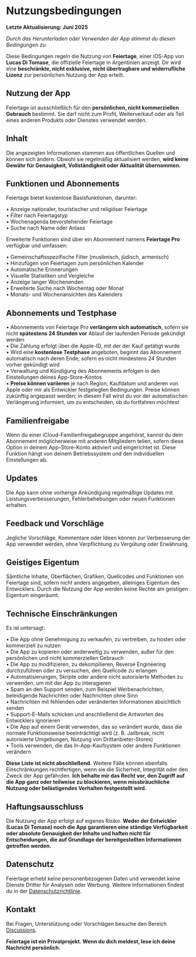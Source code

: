 # Nutzungsbedingungen  
  
**Letzte Aktualisierung: Juni 2025**  
  
*Durch das Herunterladen oder Verwenden der App stimmst du diesen Bedingungen zu.*  
  
Diese Bedingungen regeln die Nutzung von **Feiertage**, einer iOS-App von **Lucas Di Tomase**, die offizielle Feiertage in Argentinien anzeigt. Dir wird eine **beschränkte, nicht exklusive, nicht übertragbare und widerrufliche Lizenz** zur persönlichen Nutzung der App erteilt.  
  
## Nutzung der App  
  
Feiertage ist ausschließlich für den **persönlichen, nicht kommerziellen Gebrauch** bestimmt. Sie darf nicht zum Profit, Weiterverkauf oder als Teil eines anderen Produkts oder Dienstes verwendet werden.  
  
## Inhalt  
  
Die angezeigten Informationen stammen aus öffentlichen Quellen und können sich ändern. Obwohl sie regelmäßig aktualisiert werden, **wird keine Gewähr für Genauigkeit, Vollständigkeit oder Aktualität übernommen.**  
  
## Funktionen und Abonnements  
  
Feiertage bietet kostenlose Basisfunktionen, darunter:  
  
• Anzeige nationaler, touristischer und religiöser Feiertage  
• Filter nach Feiertagstyp  
• Wochenagenda bevorstehender Feiertage  
• Suche nach Name oder Anlass  
  
Erweiterte Funktionen sind über ein Abonnement namens **Feiertage Pro** verfügbar und umfassen:  
  
• Gemeinschaftsspezifische Filter (muslimisch, jüdisch, armenisch)  
• Hinzufügen von Feiertagen zum persönlichen Kalender  
• Automatische Erinnerungen  
• Visuelle Statistiken und Vergleiche  
• Anzeige langer Wochenenden  
• Erweiterte Suche nach Wochentag oder Monat  
• Monats- und Wochenansichten des Kalenders  
  
## Abonnements und Testphase  
  
• Abonnements von Feiertage Pro **verlängern sich automatisch**, sofern sie nicht **spätestens 24 Stunden vor** Ablauf der laufenden Periode gekündigt werden  
• Die Zahlung erfolgt über die Apple-ID, mit der der Kauf getätigt wurde  
• Wird eine **kostenlose Testphase** angeboten, beginnt das Abonnement automatisch nach deren Ende, sofern es nicht mindestens 24 Stunden vorher gekündigt wird  
• Verwaltung und Kündigung des Abonnements erfolgen in den Einstellungen deines App-Store-Kontos  
• **Preise können variieren** je nach Region, Kaufdatum und anderen von Apple oder mir als Entwickler festgelegten Bedingungen. Preise können zukünftig angepasst werden; in diesem Fall wirst du vor der automatischen Verlängerung informiert, um zu entscheiden, ob du fortfahren möchtest  
  
## Familienfreigabe  
  
Wenn du einer iCloud-Familienfreigabegruppe angehörst, kannst du dein Abonnement möglicherweise mit anderen Mitgliedern teilen, sofern diese Option in deinem App-Store-Konto aktiviert und eingerichtet ist. Diese Funktion hängt von deinem Betriebssystem und den individuellen Einstellungen ab.  
  
## Updates  
  
Die App kann ohne vorherige Ankündigung regelmäßige Updates mit Leistungsverbesserungen, Fehlerbehebungen oder neuen Funktionen erhalten.  
  
## Feedback und Vorschläge  
  
Jegliche Vorschläge, Kommentare oder Ideen können zur Verbesserung der App verwendet werden, ohne Verpflichtung zu Vergütung oder Erwähnung.  
  
## Geistiges Eigentum  
  
Sämtliche Inhalte, Oberflächen, Grafiken, Quellcodes und Funktionen von Feiertage sind, sofern nicht anders angegeben, alleiniges Eigentum des Entwicklers. Durch die Nutzung der App werden keine Rechte am geistigen Eigentum eingeräumt.  
  
## Technische Einschränkungen  
  
Es ist untersagt:  
  
• Die App ohne Genehmigung zu verkaufen, zu vertreiben, zu hosten oder kommerziell zu nutzen  
• Die App zu kopieren oder anderweitig zu verwenden, außer für den persönlichen und nicht kommerziellen Gebrauch  
• Die App zu modifizieren, zu dekompilieren, Reverse Engineering durchzuführen oder zu versuchen, den Quellcode zu erlangen  
• Automatisierungen, Skripte oder andere nicht autorisierte Methoden zu verwenden, um mit der App zu interagieren  
• Spam an den Support senden, zum Beispiel Werbenachrichten, beleidigende Nachrichten oder Nachrichten ohne Sinn  
• Nachrichten mit fehlenden oder veränderten Informationen absichtlich senden  
• Support-E-Mails schicken und anschließend die Antworten des Entwicklers ignorieren  
• Die App auf einem Gerät verwenden, das so verändert wurde, dass die normale Funktionsweise beeinträchtigt wird (z. B. Jailbreak, nicht autorisierte Umgebungen, Nutzung von Drittanbieter-Stores)  
• Tools verwenden, die das In-App-Kaufsystem oder andere Funktionen verändern  
  
**Diese Liste ist nicht abschließend.** Weitere Fälle können ebenfalls Einschränkungen rechtfertigen, wenn sie die Sicherheit, Integrität oder den Zweck der App gefährden. **Ich behalte mir das Recht vor, den Zugriff auf die App ganz oder teilweise zu blockieren, wenn missbräuchliche Nutzung oder belästigendes Verhalten festgestellt wird.**  
  
## Haftungsausschluss  
  
Die Nutzung der App erfolgt auf eigenes Risiko. **Weder der Entwickler (Lucas Di Tomase) noch die App garantieren eine ständige Verfügbarkeit oder absolute Genauigkeit der Inhalte und haften nicht für Entscheidungen, die auf Grundlage der bereitgestellten Informationen getroffen werden.**  
  
## Datenschutz  
  
Feiertage erhebt keine personenbezogenen Daten und verwendet keine Dienste Dritter für Analysen oder Werbung. Weitere Informationen findest du in der [Datenschutzrichtlinie](https://lucasditomase.github.io/feriados/de/privacy-policy).  
  
## Kontakt  
  
Bei Fragen, Unterstützung oder Vorschlägen besuche den Bereich [Discussions](https://github.com/lucasditomase/feriados/discussions).  
  
**Feiertage ist ein Privatprojekt. Wenn du dich meldest, lese ich deine Nachricht persönlich.**  
